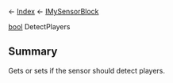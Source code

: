 ← [Index](Api-Index) ← [IMySensorBlock](Sandbox.ModAPI.Ingame.IMySensorBlock)

[bool](System.Boolean) DetectPlayers

## Summary

Gets or sets if the sensor should detect players.

